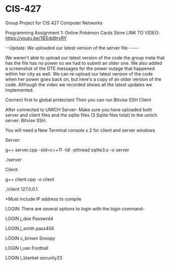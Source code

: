 # CIS-427
Group Project for CIS 427 Computer Networks

Programming Assignment 1:
Online Pokémon Cards Store
LINK TO VIDEO: https://youtu.be/1lEEdd9ryRY


--Update: We uploaded our latest version of the server file -----

We weren't able to upload our latest version of the code the group mate that has the file has no power so we had to submit an older one. We also added a screenshot of the DTE messages for the power outage that happened within her city as well. We can re-upload our latest version of the code when her power goes back on, but here's a copy of an older version of the code. Although the video we recorded shows all the latest updates we implemented.


Connect first to global protectant
Then you can run Bitvise SSH Client

After connected to UMICH Server-
Make sure you have uploaded both server and client files and the sqlite files (3 Sqlite files total) to the umich server: Bitvise SSH.

You will need a New Terminal console x 2 for client and server windows

Server:

g++ server.cpp -std=c++11 -ldl -pthread sqlite3.o -o server

./server


Client:

g++ client.cpp -o client

./client 127.0.0.1

*Must include IP address to compile


LOGIN: There are several options to login with the login command-

LOGIN j_doe Passwrd4

LOGIN j_smith pass456

LOGIN c_brown Snoopy

LOGIN l_van Football

LOGIN l_blanket security23




